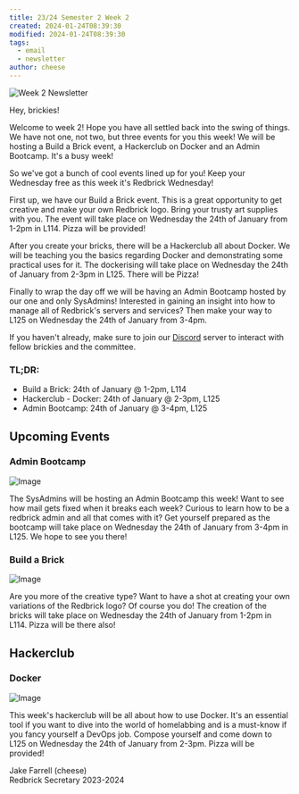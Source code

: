 ```yaml
---
title: 23/24 Semester 2 Week 2 
created: 2024-01-24T08:39:30
modified: 2024-01-24T08:39:30
tags:
  - email
  - newsletter
author: cheese
---
```


![Week 2 Newsletter](https://i.imgur.com/VtKuqn4.gif)



Hey, brickies!

Welcome to week 2! Hope you have all settled back into the swing of 
things. We have not one, not two, but three events for you this week! We 
will be hosting a Build a Brick event, a Hackerclub on Docker and an 
Admin Bootcamp. It's a busy week!


So we've got a bunch of cool events lined up for you! Keep your 
Wednesday free as this week it's Redbrick Wednesday!

First up, we have our Build a Brick event. This is a great opportunity 
to get creative and make your own Redbrick logo. Bring your trusty art 
supplies with you. The event will take place on Wednesday the 24th of 
January from 1-2pm in L114. Pizza will be provided!

After you create your bricks, there will be a Hackerclub all about 
Docker. We will be teaching you the basics regarding Docker and 
demonstrating some practical uses for it. The dockerising will take 
place on Wednesday the 24th of January from 2-3pm in L125. There will be 
Pizza!

Finally to wrap the day off we will be having an Admin Bootcamp hosted 
by our one and only SysAdmins! Interested in gaining an insight into how 
to manage all of Redbrick's servers and services? Then make your way to 
L125 on Wednesday the 24th of January from 3-4pm.

If you haven't already, make sure to join our [Discord](https://chat.redbrick.dcu.ie/) server to interact with fellow brickies 
and the committee.

### TL;DR:

- Build a Brick: 24th of January @ 1-2pm, L114
- Hackerclub - Docker: 24th of January @ 2-3pm, L125
- Admin Bootcamp: 24th of January @ 3-4pm, L125



## Upcoming Events


### Admin Bootcamp
![Image](https://cdn.discordapp.com/attachments/897234572608159774/1198759367151976599/Blue_Modern_Technology_Intro_YouTube_Video_.gif?ex=65c012a9&is=65ad9da9&hm=06245d8a8c92c7a3465777b9c9736c0a31b20c69c72f9d5d74385333584c361c&)



The SysAdmins will be hosting an Admin Bootcamp this week! Want to see 
how mail gets fixed when it breaks each week? Curious to learn how to be 
a redbrick admin and all that comes with it? Get yourself prepared as 
the bootcamp will take place on Wednesday the 24th of January from 3-4pm 
in L125. We hope to see you there!




### Build a Brick
![Image](https://cdn.discordapp.com/attachments/897234572608159774/1198753918914666526/image0.jpg?ex=65c00d96&is=65ad9896&hm=b5435b3fd9770e41565dc958ad790f498564d2c136c2296b4e268d7b0ac583e3&)



Are you more of the creative type? Want to have a shot at creating your 
own variations of the Redbrick logo? Of course you do! The creation of 
the bricks will take place on Wednesday the 24th of January from 1-2pm 
in L114. Pizza will be there also!




## Hackerclub





### Docker
![Image](https://cdn.discordapp.com/attachments/897234572608159774/1198755925910110298/authentic_leather_4.gif?ex=65c00f74&is=65ad9a74&hm=a45aecea9f4b027b081d45ce547b1489ac9ac28628d3fb9020e1b261507fe3c0&)



This week's hackerclub will be all about how to use Docker. It's an 
essential tool if you want to dive into the world of homelabbing and is 
a must-know if you fancy yourself a DevOps job. Compose yourself and 
come down to L125 on Wednesday the 24th of January from 2-3pm. Pizza 
will be provided!





Jake Farrell (cheese)\
Redbrick Secretary 2023-2024

